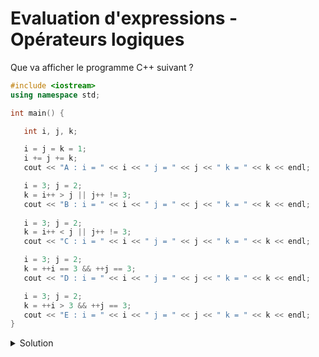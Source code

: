 # Evaluation d'expressions - Opérateurs logiques

Que va afficher le programme C++ suivant ?

~~~cpp
#include <iostream>
using namespace std;

int main() {

   int i, j, k;

   i = j = k = 1;
   i += j += k;
   cout << "A : i = " << i << " j = " << j << " k = " << k << endl;

   i = 3; j = 2;
   k = i++ > j || j++ != 3;
   cout << "B : i = " << i << " j = " << j << " k = " << k << endl;
   
   i = 3; j = 2;
   k = i++ < j || j++ != 3;
   cout << "C : i = " << i << " j = " << j << " k = " << k << endl;

   i = 3; j = 2;
   k = ++i == 3 && ++j == 3;
   cout << "D : i = " << i << " j = " << j << " k = " << k << endl;

   i = 3; j = 2;
   k = ++i > 3 && ++j == 3;
   cout << "E : i = " << i << " j = " << j << " k = " << k << endl;
}


~~~




    

<details>
<summary>Solution</summary>

- A : i = 3 j = 2 k = 1
- B : i = 4 j = 2 k = 1
- C : i = 4 j = 3 k = 1
- D : i = 4 j = 2 k = 0
- E : i = 4 j = 3 k = 1



</details>
